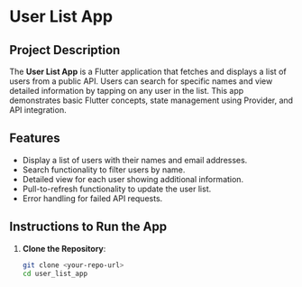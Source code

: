 # User List App

## Project Description
The **User List App** is a Flutter application that fetches and displays a list of users from a public API. Users can search for specific names and view detailed information by tapping on any user in the list. This app demonstrates basic Flutter concepts, state management using Provider, and API integration.

## Features
- Display a list of users with their names and email addresses.
- Search functionality to filter users by name.
- Detailed view for each user showing additional information.
- Pull-to-refresh functionality to update the user list.
- Error handling for failed API requests.

## Instructions to Run the App

1. **Clone the Repository**:
   ```bash
   git clone <your-repo-url>
   cd user_list_app

